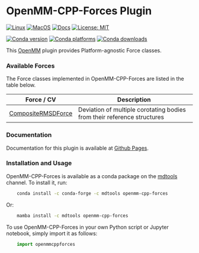 OpenMM-CPP-Forces Plugin
========================

[![Linux](
    https://github.com/craabreu/openmm-cpp-forces/actions/workflows/Linux.yml/badge.svg
)](
    https://github.com/craabreu/openmm-cpp-forces/actions/workflows/Linux.yml
)
[![MacOS](
    https://github.com/craabreu/openmm-cpp-forces/actions/workflows/MacOS.yml/badge.svg
)](
    https://github.com/craabreu/openmm-cpp-forces/actions/workflows/MacOS.yml
)
[![Docs](
    https://github.com/craabreu/openmm-cpp-forces/actions/workflows/Docs.yml/badge.svg
)](
    https://github.com/craabreu/openmm-cpp-forces/actions/workflows/Docs.yml
)
[![License: MIT](
    https://img.shields.io/badge/License-MIT-green.svg
)](
    https://opensource.org/licenses/MIT
)

[![Conda version](
    https://img.shields.io/conda/v/mdtools/openmm-cpp-forces.svg
)](
    https://anaconda.org/mdtools/openmm-cpp-forces
)
[![Conda platforms](
    https://img.shields.io/conda/pn/mdtools/openmm-cpp-forces.svg
)](
    https://anaconda.org/mdtools/openmm-cpp-forces
)
[![Conda downloads](
    https://img.shields.io/conda/dn/mdtools/openmm-cpp-forces.svg
)](
    https://anaconda.org/mdtools/openmm-cpp-forces
)

This [OpenMM] plugin provides Platform-agnostic Force classes.


### Available Forces

The Force classes implemented in OpenMM-CPP-Forces are listed in the table below.

| Force / CV             | Description                                                             |
|------------------------|-------------------------------------------------------------------------|
| [CompositeRMSDForce]   | Deviation of multiple corotating bodies from their reference structures |

### Documentation

Documentation for this plugin is available at [Github Pages].


### Installation and Usage

OpenMM-CPP-Forces is available as a conda package on the [mdtools] channel. To install it, run:

```bash
    conda install -c conda-forge -c mdtools openmm-cpp-forces
```

Or:

```bash
    mamba install -c mdtools openmm-cpp-forces
```

To use OpenMM-CPP-Forces in your own Python script or Jupyter notebook, simply import it as follows:

```python
    import openmmcppforces
```

[CompositeRMSDForce]:
    https://craabreu.github.io/openmm-cpp-forces/pythonapi/CompositeRMSDForce.html
[Github Pages]:
    https://craabreu.github.io/openmm-cpp-forces
[mdtools]:
    https://anaconda.org/mdtools/openmm-cpp-forces
[OpenMM]:
    https://openmm.org

